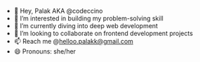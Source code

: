 - 👋 Hey, Palak AKA @codeccino 
- 👀 I’m interested in building my problem-solving skill
- 🌱 I’m currently diving into deep web development  
- 💞️ I’m looking to collaborate on frontend development projects
- 📫 Reach me @helloo.palakk@gmail.com
- 😄 Pronouns: she/her


<!---
codeccino/codeccino is a ✨ special ✨ repository because its `README.md` (this file) appears on your GitHub profile.
You can click the Preview link to take a look at your changes.
--->
